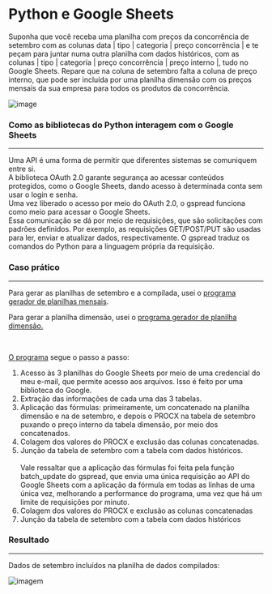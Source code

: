 # Python e Google Sheets
Suponha que você receba uma planilha com preços da concorrência de setembro com as colunas data | tipo | categoria | preço concorrência | e te peçam para juntar numa outra planilha com dados históricos, com as colunas | tipo | categoria | preço concorrência | preço interno |, tudo no Google Sheets.
Repare que na coluna de setembro falta a coluna de preço interno, que pode ser incluída por uma planilha dimensão com os preços mensais da sua empresa para todos os produtos da concorrência.

![image](https://github.com/user-attachments/assets/43f3594c-03f2-4f57-b0a1-3575b3aa3763)


<h3>Como as bibliotecas do Python interagem com o Google Sheets </h3>
<hr>
Uma API é uma forma de permitir que diferentes sistemas se comuniquem entre si. <br>
A biblioteca OAuth 2.0 garante segurança ao acessar conteúdos protegidos, como o Google Sheets, dando acesso à determinada conta sem usar o login e senha. <br>
Uma vez liberado o acesso por meio do OAuth 2.0, o gspread funciona como meio para acessar o Google Sheets. <br>
Essa comunicação se dá por meio de requisições, que são solicitações com padrões definidos. Por exemplo, as requisições GET/POST/PUT são usadas para ler, enviar e atualizar dados, respectivamente. O gspread traduz os comandos do Python para a linguagem própria da requisição.

<h3>Caso prático</h3>
<hr>
<p>Para gerar as planilhas de setembro e a compilada, usei o <a href=https://github.com/brunoserp/Python/blob/main/Google%20Sheets/gerador%20de%20planilhas.py> programa gerador de planilhas mensais</a>.</p>
<p>Para gerar a planilha dimensão, usei o <a href=https://github.com/brunoserp/Python/blob/main/Google%20Sheets/planilha%20dimensao.py> programa gerador de planilha dimensão.</p>
<br>
<p>O <a href="https://github.com/brunoserp/Python/blob/main/Google%20Sheets/main.py">programa</a> segue o passo a passo:</p>

<ol>
    <li>Acesso às 3 planilhas do Google Sheets por meio de uma credencial do meu e-mail, que permite acesso aos arquivos. Isso é feito por uma biblioteca do Google.</li>
    <li>Extração das informações de cada uma das 3 tabelas.</li>
    <li>Aplicação das fórmulas: primeiramente, um concatenado na planilha dimensão e na de setembro, e depois o PROCX na tabela de setembro puxando o preço interno da tabela dimensão, por meio dos concatenados.</li>
    <li>Colagem dos valores do PROCX e exclusão das colunas concatenadas.</li>
    <li>Junção da tabela de setembro com a tabela com dados históricos.</li>
<br>
Vale ressaltar que a aplicação das fórmulas foi feita pela função batch_update do gspread, que envia uma única requisição ao API do Google Sheets com a aplicação da fórmula em todas as linhas de uma única vez, melhorando a performance do programa, uma vez que há um limite de requisições por minuto. <br>

  <li>Colagem dos valores do PROCX e exclusão as colunas concatenadas</li>
  <li>Junção da tabela de setembro com a tabela com dados históricos</li>
</ol>

<h3>Resultado</h3>
<hr>
Dados de setembro incluídos na planilha de dados compilados: <br>

![imagem](https://github.com/user-attachments/assets/f41e0c12-05ff-4213-bf11-cf689016fa29)


